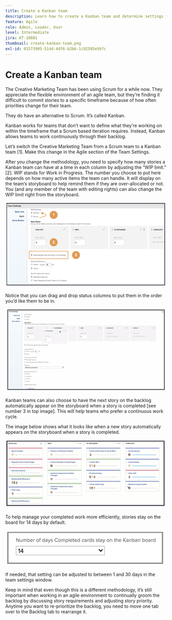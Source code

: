 ```yaml
---
title: Create a Kanban team
description: Learn how to create a Kanban team and determine settings for the team.
feature: Agile
role: Admin, Leader, User
level: Intermediate
jira: KT-10881
thumbnail: create-kanban-team.png
exl-id: 01573905-514d-4df6-b2b6-1c92585e56fc
---
```

# Create a Kanban team

The Creative Marketing Team has been using Scrum for a while now. They appreciate the flexible environment of an agile team, but they’re finding it difficult to commit stories to a specific timeframe because of how often priorities change for their team.  

They do have an alternative to Scrum. It’s called Kanban. 

Kanban works for teams that don’t want to define what they’re working on within the timeframe that a Scrum based iteration requires. Instead, Kanban allows teams to work continuously through their backlog. 

Let’s switch the Creative Marketing Team from a Scrum team to a Kanban team [1]. Make this change in the Agile section of the Team Settings.  

After you change the methodology, you need to specify how many stories a Kanban team can have at a time in each column by adjusting the “WIP limit.” [2]. WIP stands for Work in Progress. The number you choose to put here depends on how many active items the team can handle. It will display on the team’s storyboard to help remind them if they are over-allocated or not. You (and any member of the team with editing rights) can also change the WIP limit right from the storyboard. 

![Team settings page](assets/teamspage-01.png)

Notice that you can drag and drop status columns to put them in the order you’d like them to be in. 

![Team settings page](assets/teamspage-02.png)

Kanban teams can also choose to have the next story on the backlog automatically appear on the storyboard when a story is completed [see number 3 in top image]. This will help teams who prefer a continuous work cycle.  


The image below shows what it looks like when a new story automatically appears on the storyboard when a story is completed. 

![Team settings page](assets/teamspage-03.png)

To help manage your completed work more efficiently, stories stay on the board for 14 days by default. 

![Team settings page](assets/teampage-04.png)

If needed, that setting can be adjusted to between 1 and 30 days in the team settings window. 

Keep in mind that even though this is a different methodology, it’s still important when working in an agile environment to continually groom the backlog by discussing story requirements and adjusting story priority. Anytime you want to re-prioritize the backlog, you need to move one tab over to the Backlog tab to rearrange it.
